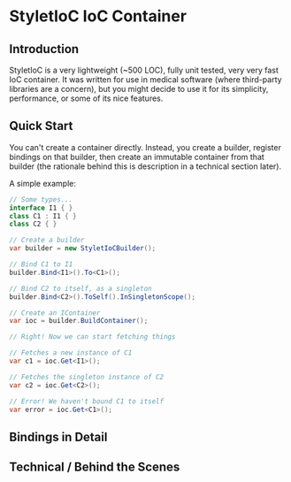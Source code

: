 StyletIoC IoC Container
=======================

Introduction
------------

StyletIoC is a very lightweight (~500 LOC), fully unit tested, very very fast IoC container.
It was written for use in medical software (where third-party libraries are a concern), but you might decide to use it for its simplicity, performance, or some of its nice features.


Quick Start
-----------

You can't create a container directly.
Instead, you create a builder, register bindings on that builder, then create an immutable container from that builder (the rationale behind this is description in a technical section later).

A simple example:

```csharp
// Some types... 
interface I1 { }
class C1 : I1 { }
class C2 { }

// Create a builder
var builder = new StyletIoCBuilder();

// Bind C1 to I1
builder.Bind<I1>().To<C1>();

// Bind C2 to itself, as a singleton
builder.Bind<C2>().ToSelf().InSingletonScope();

// Create an IContainer
var ioc = builder.BuildContainer();

// Right! Now we can start fetching things

// Fetches a new instance of C1
var c1 = ioc.Get<I1>();

// Fetches the singleton instance of C2
var c2 = ioc.Get<C2>();

// Error! We haven't bound C1 to itself
var error = ioc.Get<C1>();
```


Bindings in Detail
------------------


Technical / Behind the Scenes
-----------------------------
